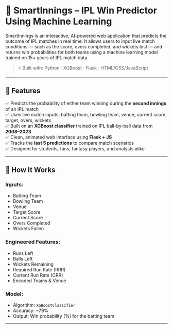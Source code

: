 
# 🏏 SmartInnings – IPL Win Predictor Using Machine Learning

SmartInnings is an interactive, AI-powered web application that predicts the outcome of IPL matches in real time. It allows users to input live match conditions — such as the score, overs completed, and wickets lost — and returns win probabilities for both teams using a machine learning model trained on 15+ years of IPL match data.

> ⚡️ Built with: Python · XGBoost · Flask · HTML/CSS/JavaScript

---

## 🎯 Features

✅ Predicts the probability of either team winning during the **second innings** of an IPL match  
✅ Uses live match inputs: batting team, bowling team, venue, current score, target, overs, wickets  
✅ Built on an **XGBoost classifier** trained on IPL ball-by-ball data from **2008–2023**  
✅ Clean, animated web interface using **Flask + JS**  
✅ Tracks the **last 5 predictions** to compare match scenarios  
✅ Designed for students, fans, fantasy players, and analysts alike

---

## 🧠 How It Works

### Inputs:
- Batting Team
- Bowling Team
- Venue
- Target Score
- Current Score
- Overs Completed
- Wickets Fallen

### Engineered Features:
- Runs Left
- Balls Left
- Wickets Remaining
- Required Run Rate (RRR)
- Current Run Rate (CRR)
- Encoded Teams & Venue

### Model:
- Algorithm: `XGBoostClassifier`
- Accuracy: ~79%
- Output: Win probability (%) for the batting team

---



